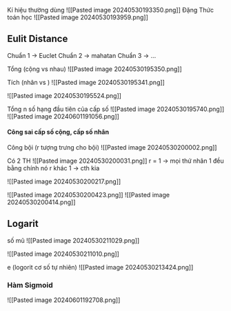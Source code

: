 Kí hiệu thường dùng	![[Pasted image 20240530193350.png]]
Đặng Thức toán học
![[Pasted image 20240530193959.png]]


## Eulit Distance
Chuẩn 1 -> Euclet
Chuẩn 2 -> mahatan
Chuẩn 3 -> ...


Tổng (cộng vs nhau)
![[Pasted image 20240530195350.png]]

Tích (nhân vs )
![[Pasted image 20240530195341.png]]


![[Pasted image 20240530195524.png]]

Tổng n số hạng đầu tiên của cấp số 
![[Pasted image 20240530195740.png]]
![[Pasted image 20240601191056.png]]

#### Công sai cấp số cộng, cấp số nhân

Công bội (r tượng trưng cho bội)
![[Pasted image 20240530200002.png]]

Có 2 TH
![[Pasted image 20240530200031.png]]
r = 1 -> mọi thứ nhân 1 đều bằng chính nó
r khác 1 ->  cth kia


![[Pasted image 20240530200217.png]]

![[Pasted image 20240530200423.png]]
![[Pasted image 20240530200414.png]]

## Logarit
số mũ
![[Pasted image 20240530211029.png]]

![[Pasted image 20240530211010.png]]

e (logorit cơ số tự nhiên)
![[Pasted image 20240530213424.png]]


### Hàm Sigmoid
![[Pasted image 20240601192708.png]]

